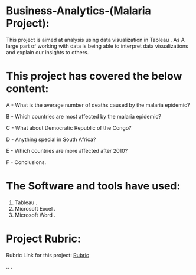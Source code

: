 # Business-Analytics-(Malaria Project):
This project is aimed at analysis using data visualization in Tableau , As A large part of working with data is being able to interpret data visualizations and explain our insights to others. 



# This project has covered the below content:

A - What is the average number of deaths caused by the malaria epidemic?

B - Which countries are most affected by the malaria epidemic?

C - What about Democratic Republic of the Congo?

D - Anything special in South Africa?

E - Which countries are more affected after 2010?

F - Conclusions.



# The Software and tools have used:

1) Tableau .
2) Microsoft Excel .
3) Microsoft Word .



# Project Rubric:

Rubric Link for this project: [Rubric](https://review.udacity.com/#!/rubrics/1063/view)





..
.
